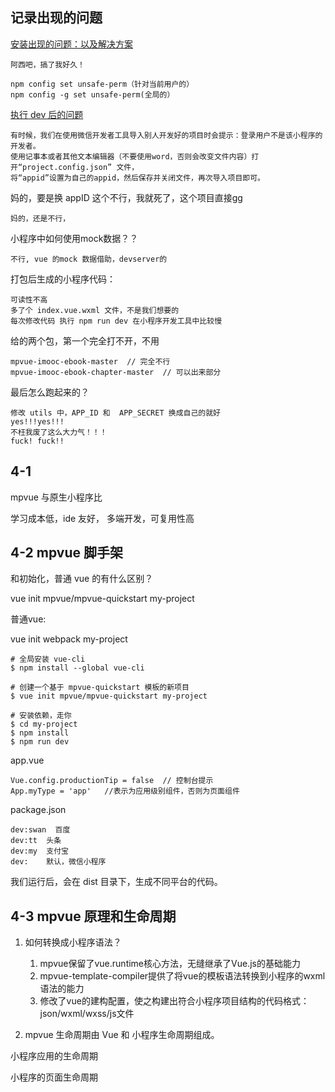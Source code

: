 ## 记录出现的问题

[安装出现的问题：以及解决方案](https://segmentfault.com/q/1010000020117933)
	
	阿西吧，搞了我好久！
	
	npm config set unsafe-perm（针对当前用户的）
	npm config -g set unsafe-perm(全局的）
[执行 dev 后的问题](https://blog.csdn.net/yuanxiang01/article/details/80170421)
	
	有时候，我们在使用微信开发者工具导入别人开发好的项目时会提示：登录用户不是该小程序的开发者。
	使用记事本或者其他文本编辑器（不要使用word，否则会改变文件内容）打开“project.config.json” 文件，
	将“appid”设置为自己的appid，然后保存并关闭文件，再次导入项目即可。


妈的，要是换 appID 这个不行，我就死了，这个项目直接gg

	妈的，还是不行，
	
小程序中如何使用mock数据？？
	
	不行, vue 的mock 数据借助，devserver的 

打包后生成的小程序代码：
	
	可读性不高
	多了个 index.vue.wxml 文件，不是我们想要的
	每次修改代码 执行 npm run dev 在小程序开发工具中比较慢

给的两个包，第一个完全打不开，不用
	
	mpvue-imooc-ebook-master  // 完全不行
	mpvue-imooc-ebook-chapter-master  // 可以出来部分

最后怎么跑起来的？
	
	修改 utils 中，APP_ID 和  APP_SECRET 换成自己的就好
	yes!!!yes!!!
	不枉我废了这么大力气！！！
	fuck! fuck!!
	

## 4-1

mpvue  与原生小程序比

学习成本低，ide 友好， 多端开发，可复用性高

## 4-2 mpvue 脚手架

和初始化，普通 vue 的有什么区别？

vue init mpvue/mpvue-quickstart my-project

普通vue:

vue init webpack  my-project

```
# 全局安装 vue-cli
$ npm install --global vue-cli

# 创建一个基于 mpvue-quickstart 模板的新项目
$ vue init mpvue/mpvue-quickstart my-project

# 安装依赖，走你
$ cd my-project
$ npm install
$ npm run dev

```



app.vue

```
Vue.config.productionTip = false  // 控制台提示
App.myType = 'app'   //表示为应用级别组件，否则为页面组件

``` 

package.json

```
dev:swan  百度
dev:tt  头条
dev:my  支付宝
dev:    默认，微信小程序
```

我们运行后，会在 dist 目录下，生成不同平台的代码。

## 4-3 mpvue 原理和生命周期

1. 如何转换成小程序语法？

	1.  mpvue保留了vue.runtime核心方法，无缝继承了Vue.js的基础能力
	2. mpvue-template-compiler提供了将vue的模板语法转换到小程序的wxml语法的能力
	3. 修改了vue的建构配置，使之构建出符合小程序项目结构的代码格式：json/wxml/wxss/js文件


2. mpvue 生命周期由 Vue 和  小程序生命周期组成。


小程序应用的生命周期

小程序的页面生命周期
	
	




